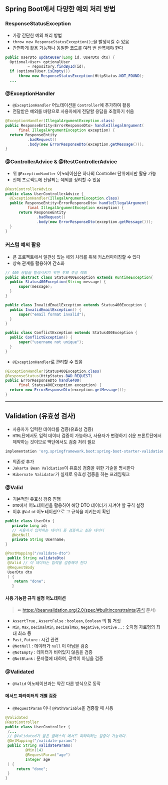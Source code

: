 ## Spring Boot에서 다양한 예외 처리 방법
  ### ResponseStatusException
  - 가장 간단한 예외 처리 방법
  - `throw new ResponseStatusException();`을 발생시킬 수 있음
  - 간편하게 활용 가능하나 동일한 코드를 여러 번 반복해야 한다
  ```Java
  public UserDto updateUser(Long id, UserDto dto) {
    Optional<User> optionalUser
            = repository.findById(id);
    if (optionalUser.isEmpty())
        throw new ResponseStatusException(HttpStatus.NOT_FOUND);
    ...
  ```

  ### @ExceptionHandler
  - `@ExceptionHandler` 어노테이션을 `Controller`에 추가하여 활용
  - 전달받은 예외를 바탕으로 사용자에게 전달할 응답을 조절하기 쉬움
  ```Java
  @ExceptionHandler(IllegalArgumentException.class)
  public ResponseEntity<ErrorResponseDto> handleIllegalArgument(
        final IllegalArgumentException exception) {
    return ResponseEntity
            .badRequest()
            .body(new ErrorResponseDto(exception.getMessage()));
  }
  ```

  ### @ControllerAdvice & @RestControllerAdvice 
  - 위 `@ExceptionHandler` 어노테이션은 하나의 Controller 단위에서만 활용 가능
  - 전체 프로젝트에 전달되는 예외를 정리할 수 있음
  ```Java
  @RestControllerAdvice
  public class UserControllerAdvice {
    @ExceptionHandler(IllegalArgumentException.class)
    public ResponseEntity<ErrorResponseDto> handleIllegalArgument(
            final IllegalArgumentException exception) {
        return ResponseEntity
                .badRequest()
                .body(new ErrorResponseDto(exception.getMessage()));
    }
  }
  ```

  ### 커스텀 예외 활용
  - 큰 프로젝트에서 일관성 있는 에외 처리를 위해 커스터마이징할 수 있다
  - 상속 관계를 활용하여 간소화
  ```Java
  // 400 응답을 발생시키기 위한 부모 추상 예외
  public abstract class Status400Exception extends RuntimeException{
    public Status400Exception(String message) {
        super(message);
    }
  }

  public class InvalidEmailException extends Status400Exception {
    public InvalidEmailException() {
        super("email format invalid");
    }
  }

  public class ConflictException extends Status400Exception {
    public ConflictException() {
        super("username not unique");
    }
  }
  ```
  - `@ExceptionHandler`로 관리할 수 있음
  ```Java
  @ExceptionHandler(Status400Exception.class)
  @ResponseStatus(HttpStatus.BAD_REQUEST)
  public ErrorResponseDto handle400(
        final Status400Exception exception) {
    return new ErrorResponseDto(exception.getMessage());
  }
  ```

--- 


## Validation (유효성 검사)
- 사용자가 입력한 데이터를 검증(유효성 검증)
- `HTML`단에서도 입력 데이터 검증이 가능하나, 사용자가 변경하기 쉬운 프론트단에서 제약하는 것이므로 백단에서도 검증 처리 필요
```gradle
implementation 'org.springframework.boot:spring-boot-starter-validation'
```
- 의존성 추가
- `Jakarta Bean Valdiation`이 유효성 검증을 위한 기술을 명시한다
- `Hibernate Validator`가 실제로 유효성 검증을 하는 프레임워크

 ### @Valid
 - 기본적인 유효성 검증 진행
 - `DTO`에서 어노테이션을 활용하여 해당 DTO 데이터가 지켜야 할 규칙 설정
 - 이후 `@Valid` 어노테이션으로 그 규칙을 지키는지 확인
 ```Java
 public class UserDto {
    private Long id;
    // 사용자가 입력하는 데이터 중 검증하고 싶은 데이터
    @NotNull
    private String Username;
 }
 ```
 ```Java
 @PostMapping("/validate-dto")
  public String validateDto(
  @Valid // 이 데이터는 입력을 검증해야 한다
  @RequestBody
  UserDto dto
  ) {
     return "done";
    }
 ```
  #### 사용 가능한 규칙 설정 어노테이션
  >✏ https://beanvalidation.org/2.0/spec/#builtinconstraints(공식 문서)
  - `AssertTrue` , `AssertFalse` : `boolean`, `Boolean` 의 참 거짓
  - `Min`, `Max`, `DecimalMin`, `DecimalMax`, `Negative`, `Postive` … : 숫자형 자료형의 최대 최소 등
  - `Past`, `Future` : 시간 관련
  - `@NotNull` : 데이터가 `null` 이 아님을 검증
  - `@NotEmpty` : 데이터가 비어있지 않음을 검증 
  - `@NotBlank` : 문자열에 대하여, 공백이 아님을 검증

 ### @Validated
 - `@Valid` 어노테이션과는 약간 다른 방식으로 동작
  #### 메서드 파라미터의 개별 검증
   - `@RequestParam` 이나 `@PathVariable`을 검증할 때 사용
   ```Java
   @Validated
  @RestController
  public class UserController {
    /...
    // @Validated가 붙은 클래스의 메서드 파라미터는 검증이 가능하다.
    @GetMapping("/validate-params")
    public String validateParams(
            @Min(14)
            @RequestParam("age")
            Integer age
    ) {
        return "done";
    }
  }  
   ```

